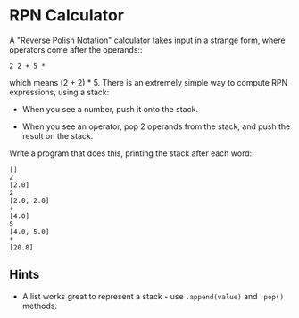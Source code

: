 # RPN Calculator

A "Reverse Polish Notation" calculator takes input in a strange form,
where operators come after the operands::

	2 2 + 5 *

which means (2 + 2) * 5. There is an extremely simple way to compute
RPN expressions, using a stack:

* When you see a number, push it onto the stack.

* When you see an operator, pop 2 operands from the stack, and push the result on the stack.

Write a program that does this, printing the stack after each word::

	[]
	2
	[2.0]
	2
	[2.0, 2.0]
	+
	[4.0]
	5
	[4.0, 5.0]
	*
	[20.0]

## Hints

* A list works great to represent a stack - use ``.append(value)`` and
	``.pop()`` methods.
